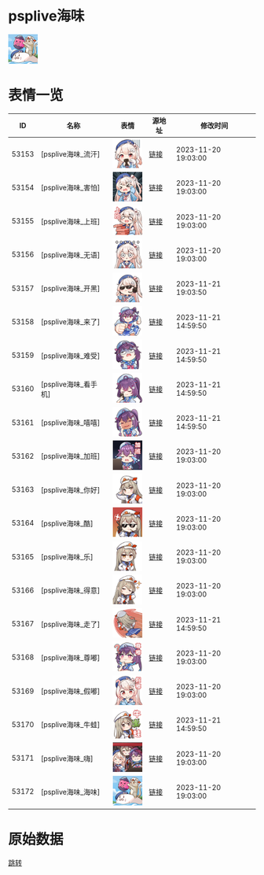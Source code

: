 # psplive海味

<img src="./cover.png" height="60" alt="cover" />

# 表情一览

|ID|名称|表情|源地址|修改时间|
|----|----|----|----|----|
|53153|[psplive海味_流汗]|<img src="./pic/053153_%5Bpsplive海味_流汗%5D.png" height="60" alt="流汗"/>|[链接](https://i0.hdslb.com/bfs/garb/28adede5dee51d60069f52f6224eaf4612672ff8.png)|2023-11-20 19:03:00|
|53154|[psplive海味_害怕]|<img src="./pic/053154_%5Bpsplive海味_害怕%5D.png" height="60" alt="害怕"/>|[链接](https://i0.hdslb.com/bfs/garb/b896956647668607040e45a85e718685ff6ac8d1.png)|2023-11-20 19:03:00|
|53155|[psplive海味_上班]|<img src="./pic/053155_%5Bpsplive海味_上班%5D.png" height="60" alt="上班"/>|[链接](https://i0.hdslb.com/bfs/garb/b2b9810648220779815b88d8eccd8c21cd25a0a2.png)|2023-11-20 19:03:00|
|53156|[psplive海味_无语]|<img src="./pic/053156_%5Bpsplive海味_无语%5D.png" height="60" alt="无语"/>|[链接](https://i0.hdslb.com/bfs/garb/a27e43670522ec0a408c03e7cb1d3101c77026ed.png)|2023-11-20 19:03:00|
|53157|[psplive海味_开黑]|<img src="./pic/053157_%5Bpsplive海味_开黑%5D.png" height="60" alt="开黑"/>|[链接](https://i0.hdslb.com/bfs/garb/1a54045c2b5361485d2d119b37fd30a4591a0113.png)|2023-11-21 19:03:50|
|53158|[psplive海味_来了]|<img src="./pic/053158_%5Bpsplive海味_来了%5D.png" height="60" alt="来了"/>|[链接](https://i0.hdslb.com/bfs/garb/c3ebab96650b12516d0568e683714b93942b33a5.png)|2023-11-21 14:59:50|
|53159|[psplive海味_难受]|<img src="./pic/053159_%5Bpsplive海味_难受%5D.png" height="60" alt="难受"/>|[链接](https://i0.hdslb.com/bfs/garb/d60ba1091e92264cd349c490177186119696deda.png)|2023-11-21 14:59:50|
|53160|[psplive海味_看手机]|<img src="./pic/053160_%5Bpsplive海味_看手机%5D.png" height="60" alt="看手机"/>|[链接](https://i0.hdslb.com/bfs/garb/c4d31d647b4f72b56cf4246cf03de92d9da60ca8.png)|2023-11-21 14:59:50|
|53161|[psplive海味_嘻嘻]|<img src="./pic/053161_%5Bpsplive海味_嘻嘻%5D.png" height="60" alt="嘻嘻"/>|[链接](https://i0.hdslb.com/bfs/garb/2ba0736db5745c6596a1950072b19f338c8ad0eb.png)|2023-11-21 14:59:50|
|53162|[psplive海味_加班]|<img src="./pic/053162_%5Bpsplive海味_加班%5D.png" height="60" alt="加班"/>|[链接](https://i0.hdslb.com/bfs/garb/bf9d0f39e10337bcf1296558a41055b7a464160e.png)|2023-11-20 19:03:00|
|53163|[psplive海味_你好]|<img src="./pic/053163_%5Bpsplive海味_你好%5D.png" height="60" alt="你好"/>|[链接](https://i0.hdslb.com/bfs/garb/309ef1f90b975742a669e29784e7a3e911b2260e.png)|2023-11-20 19:03:00|
|53164|[psplive海味_酷]|<img src="./pic/053164_%5Bpsplive海味_酷%5D.png" height="60" alt="酷"/>|[链接](https://i0.hdslb.com/bfs/garb/d6898f2fecda6ca2866f69e75d9211ada71a01dc.png)|2023-11-20 19:03:00|
|53165|[psplive海味_乐]|<img src="./pic/053165_%5Bpsplive海味_乐%5D.png" height="60" alt="乐"/>|[链接](https://i0.hdslb.com/bfs/garb/bdaa207e80c6efaf8d09883ab774fb3bd412ab29.png)|2023-11-20 19:03:00|
|53166|[psplive海味_得意]|<img src="./pic/053166_%5Bpsplive海味_得意%5D.png" height="60" alt="得意"/>|[链接](https://i0.hdslb.com/bfs/garb/2d1dafa392ee6d77ac4e2dc1d90e60f5fbd0a1c6.png)|2023-11-20 19:03:00|
|53167|[psplive海味_走了]|<img src="./pic/053167_%5Bpsplive海味_走了%5D.png" height="60" alt="走了"/>|[链接](https://i0.hdslb.com/bfs/garb/c152283d0653900a285c46cb49abe8a64ff52f76.png)|2023-11-21 14:59:50|
|53168|[psplive海味_尊嘟]|<img src="./pic/053168_%5Bpsplive海味_尊嘟%5D.png" height="60" alt="尊嘟"/>|[链接](https://i0.hdslb.com/bfs/garb/dcb6efe5d83551191f9cd441a170362a77fc0a12.png)|2023-11-20 19:03:00|
|53169|[psplive海味_假嘟]|<img src="./pic/053169_%5Bpsplive海味_假嘟%5D.png" height="60" alt="假嘟"/>|[链接](https://i0.hdslb.com/bfs/garb/bbeded7ce80747d4729077d17dd64db7c007777f.png)|2023-11-20 19:03:00|
|53170|[psplive海味_牛蛙]|<img src="./pic/053170_%5Bpsplive海味_牛蛙%5D.png" height="60" alt="牛蛙"/>|[链接](https://i0.hdslb.com/bfs/garb/3b7d48d2a92220be127bf1998bcfc6868929b262.png)|2023-11-21 14:59:50|
|53171|[psplive海味_嗨]|<img src="./pic/053171_%5Bpsplive海味_嗨%5D.png" height="60" alt="嗨"/>|[链接](https://i0.hdslb.com/bfs/garb/d7b9f295256f63b97c729b3ede8436957b920132.png)|2023-11-20 19:03:00|
|53172|[psplive海味_海味]|<img src="./pic/053172_%5Bpsplive海味_海味%5D.png" height="60" alt="海味"/>|[链接](https://i0.hdslb.com/bfs/garb/886458a0b8b42ac860313abde501207fe3c0d391.png)|2023-11-20 19:03:00|

# 原始数据

[跳转](./raw.json)

